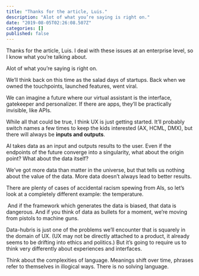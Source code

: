 ```yaml
---
title: "Thanks for the article, Luis."
description: "Alot of what you’re saying is right on."
date: "2019-08-05T02:26:08.507Z"
categories: []
published: false
---
```


Thanks for the article, Luis. I deal with these issues at an enterprise level, so I know what you’re talking about. 

Alot of what you’re saying is right on. 

We’ll think back on this time as the salad days of startups. Back when we owned the touchpoints, launched features, went viral.

We can imagine a future where our virtual assistant is the interface, gatekeeper and personalizer. If there are apps, they’ll be practically invisible, like APIs. 

While all that could be true, I think UX is just getting started. It’ll probably switch names a few times to keep the kids interested (AX, HCML, DMX), but there will always be **inputs and outputs**. 

AI takes data as an input and outputs results to the user. Even if the endpoints of the future converge into a singularity, what about the origin point? What about the data itself?

We’ve got more data than matter in the universe, but that tells us nothing about the value of the data. More data doesn’t always lead to better results.

There are plenty of cases of accidental racism spewing from AIs, so let’s look at a completely different example: the temperature.

  

 And if the framework which generates the data is biased, that data is dangerous. And if you think of data as bullets for a moment, we’re moving from pistols to machine guns. 

Data-hubris is just one of the problems we’ll encounter that is squarely in the domain of UX. (UX may not be directly attached to a product, it already seems to be drifting into ethics and politics.) But it’s going to require us to think very differently about experiences and interfaces. 

Think about the complexities of language. Meanings shift over time, phrases refer to themselves in illogical ways. There is no solving language.
